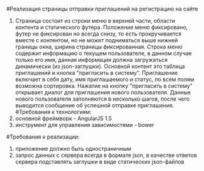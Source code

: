 #Реализация страницы отправки приглашений на регистрацию на сайте

1. Страница состоит из строки меню в верхней части,
   области контента и статического футера. Положение меню фиксировано, футер не
   фиксирован но всегда снизу, то есть прокручивается вместе с контентом, но не может
   подниматься выше нижней границы окна, ширина страницы фиксированная. Строка меню
   содержит информацию о текущем пользователе, в данном случае только его имя, данная
   информация должна загружаться динамически (из json-заглушки). Основной контент это
   таблица приглашений и кнопка "пригласить в систему". Приглашение включает в себя дату,
   имя приглашаемого и статус, по всем полям возможна сортировка. Нажатие на
   кнопку "пригласить в систему" открывает диалог для приглашения нового пользователя.
   Данные нового пользователя заполняются в несколько шагов, после чего выводится
   сообщение об успешной отправке приглашения.
#Требования к технологиям:
1. основной фреймворк - AngularJS 1.5
2. инструмент для управления зависимостями - bower

#Требования к реализации:
1. приложение должно быть одностраничным
2. запрос данных с сервера всегда в формате json, в качестве ответов сервера подставлять
заглушки в виде статических json-файлов
